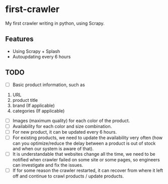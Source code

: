 # first-crawler
My first crawler writing in python, using Scrapy.

## Features
+ Using Scrapy + Splash
+ Autoupdating every 6 hours

## TODO
- [ ] Basic product information, such as
1. URL
2. product title
3. brand (If applicable)
4. categories (If applicable)
- [ ] Images (maximum quality) for each color of the product.
- [ ] Availability for each color and size combination.
- [ ] For new product, it can be updated every 6 hours.
- [ ] For existing products, we need to update the availability very often (how can you optimize/reduce the delay between a product is out of stock and when our system is aware of that).
- [ ] It is understandable that websites change all the time, we need to be notified when crawler failed on some site or some pages, so engineers can investigate and fix the issues.
- [ ] If for some reason the crawler restarted, it can recover from where it left off and continue to crawl products / update products.
